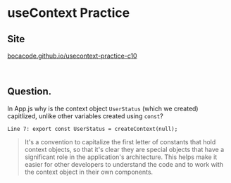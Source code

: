 # useContext Practice

## Site
[bocacode.github.io/usecontext-practice-c10](https://bocacode.github.io/usecontext-practice-c10)

<br>

## Question.
In App.js why is the context object `UserStatus` (which we created) capitlized, unlike other variables created using `const`?
```
Line 7: export const UserStatus = createContext(null);
```

> It's a convention to capitalize the first letter of constants that hold context objects, so that it's clear they are special objects that have a significant role in the application's architecture. This helps make it easier for other developers to understand the code and to work with the context object in their own components.
